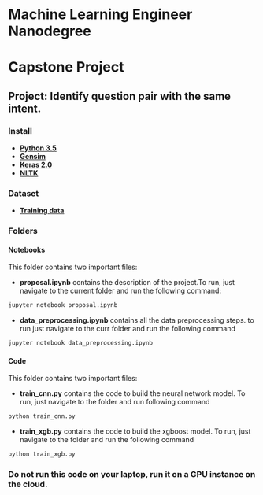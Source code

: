 # Machine Learning Engineer Nanodegree
# Capstone Project
## Project: Identify question pair with the same intent.
### Install
* [**Python 3.5**](https://www.python.org/downloads/release/python-350/)
*  [**Gensim**](https://radimrehurek.com/gensim/install.html)
* [**Keras 2.0**](https://keras.io/)
* [**NLTK**](http://www.nltk.org/)

### Dataset
* [**Training data**](https://www.kaggle.com/c/quora-question-pairs/data)

### Folders
#### Notebooks
This folder contains two important files:
* **proposal.ipynb** contains the description of the project.To run,
just navigate to the current folder and run the following command:
```bash
jupyter notebook proposal.ipynb
```
* **data_preprocessing.ipynb** contains all the data preprocessing steps.
to run just navigate to the curr folder and run the following command
```bash
jupyter notebook data_preprocessing.ipynb
```

#### Code
This folder contains two important files:
* **train_cnn.py** contains the code to build the neural network model.
To run, just navigate to the folder and run following command
```bash
python train_cnn.py
```

* **train_xgb.py** contains the code to build the xgboost model.
To run, just navigate to the folder and run the following command
```bash
python train_xgb.py
```

### Do not run this code on your laptop, run it on a GPU instance on the cloud.
